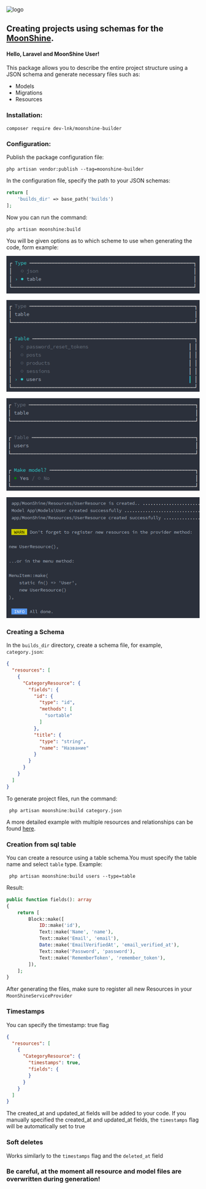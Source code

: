 ![logo](https://github.com/moonshine-software/moonshine/raw/2.x/art/lego.png)

## Creating projects using schemas for the [MoonShine](https://github.com/moonshine-software/moonshine).

#### Hello, Laravel and MoonShine User!

This package allows you to describe the entire project structure using a JSON schema and generate necessary files such as:
<ul>
    <li>Models</li>
    <li>Migrations</li>
    <li>Resources</li>
</ul>

### Installation:
```shell
composer require dev-lnk/moonshine-builder
```
### Configuration:
Publish the package configuration file:
```shell
php artisan vendor:publish --tag=moonshine-builder
```
In the configuration file, specify the path to your JSON schemas:

```php
return [
    'builds_dir' => base_path('builds')
];
```

Now you can run the command:

```shell
php artisan moonshine:build
```
You will be given options as to which scheme to use when generating the code, form example:

![img1](https://raw.githubusercontent.com/dev-lnk/moonshine-builder/master/examples/img_1.png)

![img2](https://raw.githubusercontent.com/dev-lnk/moonshine-builder/master/examples/img_2.png)

![img3](https://raw.githubusercontent.com/dev-lnk/moonshine-builder/master/examples/img_3.png)

![img4](https://raw.githubusercontent.com/dev-lnk/moonshine-builder/master/examples/img_4.png)

### Creating a Schema
In the <code>builds_dir</code> directory, create a schema file, for example, <code>category.json</code>:
```json
{
  "resources": [
    {
      "CategoryResource": {
        "fields": {
          "id": {
            "type": "id",
            "methods": [
              "sortable"
            ]
          },
          "title": {
            "type": "string",
            "name": "Название"
          }
        }
      }
    }
  ]
}
```
To generate project files, run the command:
```shell
 php artisan moonshine:build category.json
```
A more detailed example with multiple resources and relationships can be found [here](https://github.com/dev-lnk/moonshine-builder/blob/master/examples/project.json).
### Creation from sql table
You can create a resource using a table schema.You must specify the table name and select <code>table</code> type. Example:
```shell
 php artisan moonshine:build users --type=table
```
Result:
```php
public function fields(): array
{
    return [
        Block::make([
            ID::make('id'),
            Text::make('Name', 'name'),
            Text::make('Email', 'email'),
            Date::make('EmailVerifiedAt', 'email_verified_at'),
            Text::make('Password', 'password'),
            Text::make('RememberToken', 'remember_token'),
        ]),
    ];
}
```

After generating the files, make sure to register all new Resources in your <code>MoonShineServiceProvider</code>

### Timestamps
You can specify the timestamp: true flag
```json
{
  "resources": [
    {
      "CategoryResource": {
        "timestamps": true,
        "fields": {
        }
      }
    }
  ]
}
```
The created_at and updated_at fields will be added to your code. If you manually specified the created_at and updated_at fields, the `timestamps` flag will be automatically set to true

### Soft deletes
Works similarly to the `timestamps` flag and the `deleted_at` field

### Be careful, at the moment all resource and model files are overwritten during generation!
